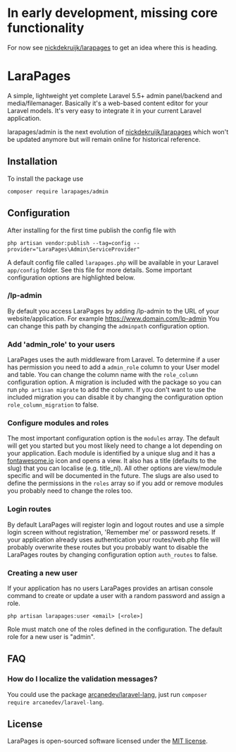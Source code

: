 # In early development, missing core functionality
For now see [nickdekruijk/larapages](https://github.com/nickdekruijk/larapages) to get an idea where this is heading.

# LaraPages
A simple, lightweight yet complete Laravel 5.5+ admin panel/backend and media/filemanager.
Basically it's a web-based content editor for your Laravel models. It's very easy to integrate it in your current Laravel application.

larapages/admin is the next evolution of [nickdekruijk/larapages](https://github.com/nickdekruijk/larapages) which won't be updated anymore but will remain online for historical reference.

## Installation
To install the package use

`composer require larapages/admin`

## Configuration
After installing for the first time publish the config file with 

`php artisan vendor:publish --tag=config --provider="LaraPages\Admin\ServiceProvider"` 

A default config file called `larapages.php` will be available in your Laravel `app/config` folder. See this file for more details. Some important configuration options are highlighted below.

### /lp-admin
By default you access LaraPages by adding /lp-admin to the URL of your website/application. For example https://www.domain.com/lp-admin
You can change this path by changing the `adminpath` configuration option.

### Add 'admin_role' to your users
LaraPages uses the auth middleware from Laravel. To determine if a user has permission you need to add a `admin_role` column to your User model and table. You can change the column name with the `role_column` configuration option.
A migration is included with the package so you can run `php artisan migrate` to add the column. If you don't want to use the included migration you can disable it by changing the configuration option `role_column_migration` to false. 

### Configure modules and roles
The most important configuration option is the `modules` array. The default will get you started but you most likely need to change a lot depending on your application. Each module is identified by a unique slug and it has a [fontawesome.io](http://fontawesome.io/icons/) icon and opens a view. It also has a title (defaults to the slug) that you can localise (e.g. title_nl). All other options are view/module specific and will be documented in the future. The slugs are also used to define the permissions in the `roles` array so if you add or remove modules you probably need to change the roles too.

### Login routes
By default LaraPages will register login and logout routes and use a simple login screen without registration, 'Remember me' or password resets.
If your application already uses authentication your routes/web.php file will probably overwrite these routes but you probably want to disable the LaraPages routes by changing configuration option `auth_routes` to false.

### Creating a new user
If your application has no users LaraPages provides an artisan console command to create or update a user with a random password and assign a role.

`php artisan larapages:user <email> [<role>]`

Role must match one of the roles defined in the configuration. The default role for a new user is "admin". 

## FAQ

### How do I localize the validation messages?
You could use the package [arcanedev/laravel-lang](https://github.com/ARCANEDEV/LaravelLang), just run `composer require arcanedev/laravel-lang`.

## License
LaraPages is open-sourced software licensed under the [MIT license](https://opensource.org/licenses/MIT).